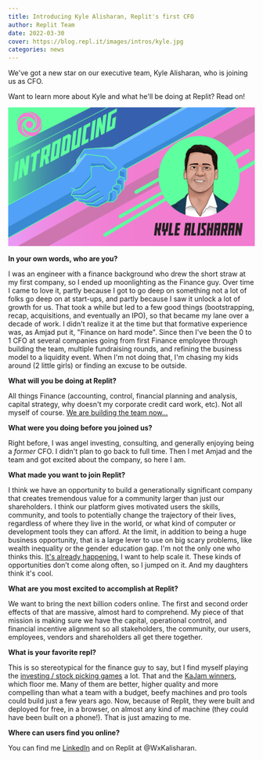 ```yaml
---
title: Introducing Kyle Alisharan, Replit's first CFO 
author: Replit Team
date: 2022-03-30
cover: https://blog.repl.it/images/intros/kyle.jpg
categories: news
---
```


We've got a new star on our executive team, Kyle Alisharan, who is joining us as CFO. 

Want to learn more about Kyle and what he'll be doing at Replit? Read on!

![kyle](kyle.jpg)

**In your own words, who are you?**
 
I was an engineer with a finance background who drew the short straw at my first company, so I ended up moonlighting as the Finance guy. Over time I came to love it, partly because I got to go deep on something not a lot of folks go deep on at start-ups, and partly because I saw it unlock a lot of growth for us. That took a while but led to a few good things (bootstrapping, recap, acquisitions, and eventually an IPO), so that became my lane over a decade of work. I didn't realize it at the time but that formative experience was, as Amjad put it, "Finance on hard mode". Since then I've been the 0 to 1 CFO at several companies going from first Finance employee through building the team, multiple fundraising rounds, and refining the business model to a liquidity event.  When I'm not doing that, I'm chasing my kids around (2 little girls) or finding an excuse to be outside.
 
**What will you be doing at Replit?**
 
All things Finance (accounting, control, financial planning and analysis, capital strategy, why doesn't my corporate credit card work, etc). Not all myself of course. [We are building the team now...](https://replit.com/site/careers)

**What were you doing before you joined us?**
 
Right before, I was angel investing, consulting, and generally enjoying being a *former* CFO. I didn't plan to go back to full time. Then I met Amjad and the team and got excited about the company, so here I am.
 
**What made you want to join Replit?**
 
I think we have an opportunity to build a generationally significant company that creates tremendous value for a community larger than just our shareholders. I think our platform gives motivated users the skills, community, and tools to potentially change the trajectory of their lives, regardless of where they live in the world, or what kind of computer or development tools they can afford. At the limit, in addition to being a huge business opportunity, that is a large lever to use on big scary problems, like wealth inequality or the gender education gap. I'm not the only one who thinks this. [It's already happening.](https://twitter.com/i/web/status/1506429498895470592) I want to help scale it. These kinds of opportunities don’t come along often, so I jumped on it. And my daughters think it's cool.
 
**What are you most excited to accomplish at Replit?**
 
We want to bring the next billion coders online. The first and second order effects of that are massive, almost hard to comprehend. My piece of that mission is making sure we have the capital, operational control, and financial incentive alignment so all stakeholders, the community, our users, employees, vendors and shareholders all get there together.
 
**What is your favorite repl?**
 
This is so stereotypical for the finance guy to say, but I find myself playing the [investing / stock picking games](https://replit.com/@SharkCoding/Stock-Market-Game?v=1) a lot. That and the [KaJam winners](https://blog.replit.com/kajam-winners), which floor me. Many of them are better, higher quality and more compelling than what a team with a budget, beefy machines and pro tools could build just a few years ago. Now, because of Replit, they were built and deployed for free, in a browser, on almost any kind of machine (they could have been built on a phone!). That is just amazing to me.
 
**Where can users find you online?** 
 
You can find me [LinkedIn](https://www.linkedin.com/in/kylealisharan/) and on Replit at @WxKalisharan.